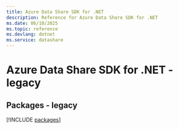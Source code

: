 ```yaml
---
title: Azure Data Share SDK for .NET
description: Reference for Azure Data Share SDK for .NET
ms.date: 06/10/2025
ms.topic: reference
ms.devlang: dotnet
ms.service: datashare
---
```

# Azure Data Share SDK for .NET - legacy
## Packages - legacy
[!INCLUDE [packages](data-share-index.md)]